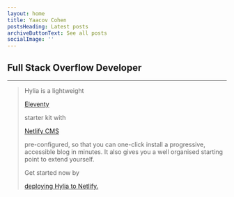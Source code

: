 ```yaml
---
layout: home
title: Yaacov Cohen
postsHeading: Latest posts
archiveButtonText: See all posts
socialImage: ''
---
```

## Full Stack Overflow Developer

- - -

> Hylia is a lightweight 
>
> [Eleventy](https://11ty.io)
>
>  starter kit with 
>
> [Netlify CMS](https://www.netlifycms.org/)
>
>  pre-configured, so that you can one-click install a progressive, accessible blog in minutes. It also gives you a well organised starting point to extend yourself.
>
> Get started now by 
>
> [deploying Hylia to Netlify.](https://app.netlify.com/start/deploy?repository=https://github.com/andybelldesign/hylia)
